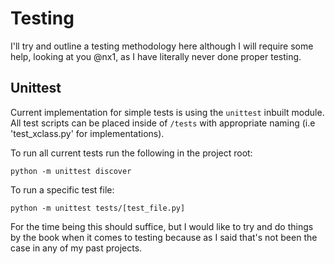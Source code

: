 # Testing #

I'll try and outline a testing methodology here although I will require some help, looking at you @nx1, as I have literally never done proper testing.

## Unittest ##

Current implementation for simple tests is using the `unittest` inbuilt module. All test scripts can be placed inside of `/tests` with appropriate naming (i.e 'test_xclass.py' for <xclass> implementations).

To run all current tests run the following in the project root:
    
    python -m unittest discover

To run a specific test file:

    python -m unittest tests/[test_file.py]

For the time being this should suffice, but I would like to try and do things by the book when it comes to testing because as I said that's not been the case in any of my past projects.
